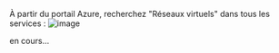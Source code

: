 À partir du portail Azure, recherchez "Réseaux virtuels" dans tous les services : 
![image](https://user-images.githubusercontent.com/120634098/236684261-52595f48-ffb4-4f21-9a5a-4977f06892c8.png)

en cours...
